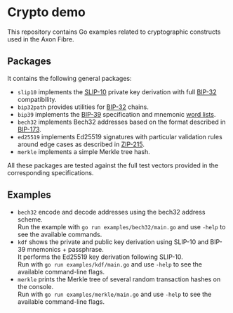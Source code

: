 # Crypto demo

This repository contains Go examples related to cryptographic constructs used in the Axon Fibre.

## Packages

It contains the following general packages:

- `slip10` implements the [SLIP-10](https://github.com/satoshilabs/slips/blob/master/slip-0010.md) private key derivation with full [BIP-32](https://github.com/bitcoin/bips/blob/master/bip-0032.mediawiki) compatibility.
- `bip32path` provides utilities for [BIP-32](https://github.com/bitcoin/bips/blob/master/bip-0032.mediawiki) chains.
- `bip39` implements the [BIP-39](https://github.com/bitcoin/bips/blob/master/bip-0039.mediawiki) specification and mnemonic [word lists](https://github.com/bitcoin/bips/blob/master/bip-0039/bip-0039-wordlists.md).
- `bech32` implements Bech32 addresses based on the format described in [BIP-173](https://github.com/bitcoin/bips/blob/master/bip-0173.mediawiki).
- `ed25519` implements Ed25519 signatures with particular validation rules around edge cases as described in [ZIP-215](https://zips.z.cash/zip-0215).
- `merkle` implements a simple Merkle tree hash.

All these packages are tested against the full test vectors provided in the corresponding specifications.

## Examples

- `bech32` encode and decode addresses using the bech32 address scheme.<br>
  Run the example with `go run examples/bech32/main.go` and use `-help` to see the available commands.
- `kdf` shows the private and public key derivation using SLIP-10 and BIP-39 mnemonics + passphrase.<br>
  It performs the Ed25519 key derivation following SLIP-10.<br>
  Run with `go run examples/kdf/main.go` and use `-help` to see the available command-line flags.
- `merkle` prints the Merkle tree of several random transaction hashes on the console.<br>
  Run with `go run examples/merkle/main.go` and use `-help` to see the available command-line flags.
